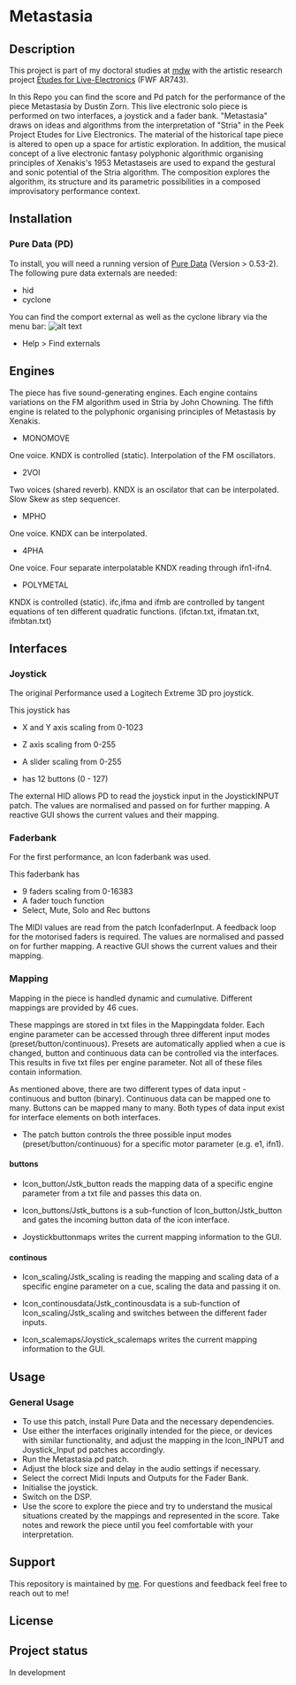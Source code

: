 # Metastasia

## Description
This project is part of my doctoral studies at [mdw](https://iwk.mdw.ac.at) with the artistic research project [Études for Live-Electronics](https://iwk.mdw.ac.at/hofmann/peek-etudes/) (FWF AR743).

In this Repo you can find the score and Pd patch for the performance of the piece Metastasia by Dustin Zorn. This live electronic solo piece is performed on two interfaces, a joystick and a fader bank. "Metastasia" draws on ideas and algorithms from the interpretation of "Stria" in the Peek Project Etudes for Live Electronics. The material of the historical tape piece is altered to open up a space for artistic exploration. In addition, the musical concept of a live electronic fantasy polyphonic algorithmic organising principles of Xenakis's 1953 Metastaseis are used to expand the gestural and sonic potential of the Stria algorithm. The composition explores the algorithm, its structure and its parametric possibilities in a composed improvisatory performance context. 

## Installation
### Pure Data (PD)
To install, you will need a running version of [Pure Data](https://msp.ucsd.edu/software.html) (Version > 0.53-2).
The following pure data externals are needed:

* hid
* cyclone

You can find the comport external as well as the cyclone library via the menu bar:
![alt text](images/find_external.png "Find externals from the menu bar")
* Help > Find externals

## Engines

The piece has five sound-generating engines. Each engine contains variations on the FM algorithm used in Stria by John Chowning. The fifth engine is related to the polyphonic organising principles of Metastasis by Xenakis.

* MONOMOVE

One voice. KNDX is controlled (static). Interpolation of the FM oscillators.

* 2VOI

Two voices (shared reverb). KNDX is an oscilator that can be interpolated. Slow Skew as step sequencer.

* MPHO

One voice. KNDX can be interpolated.

* 4PHA

One voice. Four separate interpolatable KNDX reading through ifn1-ifn4.

* POLYMETAL

KNDX is controlled (static). ifc,ifma and ifmb are controlled by tangent equations of ten different quadratic functions. (ifctan.txt, ifmatan.txt, ifmbtan.txt)

## Interfaces
### Joystick

The original Performance used a Logitech Extreme 3D pro joystick.

This joystick has 

* X and Y axis scaling from 0-1023

* Z axis scaling from 0-255

* A slider scaling from 0-255

* has 12 buttons (0 - 127)

The external HID allows PD to read the joystick input in the JoystickINPUT patch.
The values are normalised and passed on for further mapping. A reactive GUI shows the current values and their mapping.

### Faderbank

For the first performance, an Icon faderbank was used.

This faderbank has

* 9 faders scaling from 0-16383
* A fader touch function
* Select, Mute, Solo and Rec buttons

The MIDI values are read from the patch IconfaderInput. A feedback loop for the motorised faders is required.
The values are normalised and passed on for further mapping. A reactive GUI shows the current values and their mapping.

### Mapping

Mapping in the piece is handled dynamic and cumulative. Different mappings are provided by 46 cues.

These mappings are stored in txt files in the Mappingdata folder.
Each engine parameter can be accessed through three different input modes (preset/button/continuous). Presets are automatically applied when a cue is changed, button and continuous data can be controlled via the interfaces. This results in five txt files per engine parameter. Not all of these files contain information.

As mentioned above, there are two different types of data input - continuous and button (binary). Continuous data can be mapped one to many. Buttons can be mapped many to many. Both types of data input exist for interface elements on both interfaces.

* The patch button controls the three possible input modes (preset/button/continuous) for a specific motor parameter (e.g. e1, ifn1).

#### buttons

* Icon_button/Jstk_button reads the mapping data of a specific engine parameter from a txt file and passes this data on. 

* Icon_buttons/Jstk_buttons is a sub-function of Icon_button/Jstk_button and gates the incoming button data of the icon interface.

* Joystickbuttonmaps writes the current mapping information to the GUI.


#### continous

* Icon_scaling/Jstk_scaling is reading the mapping and scaling data of a specific engine parameter on a cue, scaling the data and passing it on.

* Icon_continousdata/Jstk_continousdata is a sub-function of Icon_scaling/Jstk_scaling and switches between the different fader inputs.

* Icon_scalemaps/Joystick_scalemaps writes the current mapping information to the GUI.


## Usage

### General Usage
* To use this patch, install Pure Data and the necessary dependencies. 
* Use either the interfaces originally intended for the piece, or devices with similar functionality, and adjust the mapping in the Icon_INPUT and Joystick_Input pd patches accordingly.
* Run the Metastasia.pd patch. 
* Adjust the block size and delay in the audio settings if necessary.
* Select the correct Midi Inputs and Outputs for the Fader Bank.
* Initialise the joystick.
* Switch on the DSP.
* Use the score to explore the piece and try to understand the musical situations created by the mappings and represented in the score. Take notes and rework the piece until you feel comfortable with your interpretation.

## Support
This repository is maintained by [me](https://github.com/nitsudnorz).
For questions and feedback feel free to reach out to me!


## License


## Project status
In development

